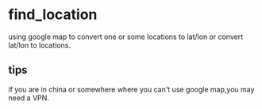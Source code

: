 # find_location
using google map to convert one or some locations to lat/lon or convert lat/lon to locations.
## tips
if you are in china or somewhere where you can't use google map,you may need a VPN.
